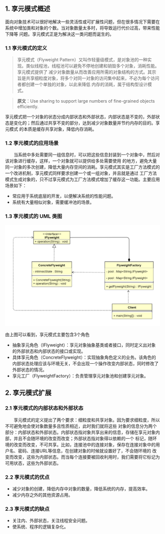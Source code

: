 ## 1. 享元模式概述
面向对象技术可以很好地解决一些灵活性或可扩展性问题，但在很多情况下需要在系统中增加类和对象的个数。当对象数量太多时，将导致运行代价过高，带来性能下降等
问题。享元模式正是为解决这一类问题而诞生的。
### 1.1 享元模式的定义
> 享元模式（Flyweight Pattern）又叫作轻量级模式，是对象池的一种实现。类似线程池，线程池可以避免不停地创建和销毁多个对象，消耗性能。享元模式提供了
> 减少对象数量从而改善应用所需的对象结构的方式。其宗旨是共享细粒度对象，将多个对同一对象的访问集中起来，不必为每个访问者都创建一个单独的对象，以此来降低
> 内存的消耗，属于结构型设计模式。

> **原文**：Use sharing to support large numbers of fine-grained objects efficiently.

享元模式把一个对象的状态分成内部状态和外部状态，内部状态是不变的，外部状态是变化的；然后通过共享不变的部分，达到减少对象数量并节约内存的目的。享元模式
的本质是缓存共享对象，降低内存消耗。

### 1.2 享元模式的应用场景
&ensp;&ensp;&ensp;&ensp;当系统中多处需要同一组信息时，可以把这些信息封装到一个对象中，然后对该对象进行缓存，这样，一个对象就可以提供给多处需要使用
的地方，避免大量同一对象的多次创建，降低大量内存空间的消耗。享元模式其实是工厂方法模式的一个改进机制，享元模式同样要求创建一个或一组对象，并且就是通过
工厂方法模式生成对象的，只不过享元模式为工厂方法模式增加了缓存这一功能。主要应用场景如下：
*   常应用于系统底层的开发，以便解决系统的性能问题。
*   系统有大量相似对象，需要缓冲池的场景。

### 1.3 享元模式的 UML 类图
![图片](享元模式001.png)

由上图可以看到，享元模式主要包含3个角色
*   抽象享元角色（IFlyweight）：享元对象抽象基类或者接口，同时定义出对象的外部状态和内部状态的接口或实现。
*   具体享元角色（ConcreteFlyweight）：实现抽象角色定义的业务。该角色的内部状态处理应该与环境无关，不会出现一个操作改变内部状态，同时修改了外部状态的情况。
*   享元工厂（FlyweightFactory）：负责管理享元对象池和创建享元对象。

## 2. 享元模式扩展
### 2.1 享元模式的内部状态和外部状态
&ensp;&ensp;&ensp;&ensp;享元模式的定义提出了两个要求：细粒度和共享对象。因为要求细粒度，所以不可避免地会使对象数量多且性质相近，此时我们就将这些
对象的信息分为两个部分：内部状态和外部状态。内部状态指对象共享出来的信息，存储在享元对象内部，并且不会随环境的改变而改变；外部状态指对象得以依赖的一个
标记，随环境的改变而改变，不可共享。比如，连接池中的连接对象，保存在连接对象中的用户名、密码、连接URL等信息，在创建对象的时候就设置好了，不会随环境的
改变而改变，这些为内部状态。而当每个连接要被回收利用时，我们需要将它标记为可用状态，这些为外部状态。

### 2.2 享元模式的优点
*   减少对象的创建，降低内存中对象的数量，降低系统的内存，提高效率。
*   减少内存之外的其他资源占用。

### 2.3 享元模式的缺点
*   关注内、外部状态，关注线程安全问题。
*   使系统、程序的逻辑复杂化。
